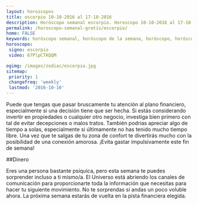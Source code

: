 ```yaml
---
layout: horoscopos
title: escorpio 10-10-2016 al 17-10-2016 
description: Horóscopo semanal escorpio. Horoscopo 10-10-2016 al 17-10-2016. Horoscopos univision gratis
permalink: /horoscopo-semanal-gratis/escorpio/
home: FALSE
keywords: horóscopo semanal, horóscopo de la semana, horóscopo, horóscopo gratis,horóscopos, horóscopo esperanza gracia, horoscopos escorpio la semana, horóscopos gratis, Tarot, Astrologia, Zodíaco, escorpio, horoscopo gratis
horoscopo:
 signo: escorpio
 video: 67PlpCTKQQM

ogimg: /images/zodiac/escorpio.jpg
sitemap:
 priority: 1
 changefreq: 'weekly'
 lastmod: '2016-10-10'
---
```



Puede que tengas que pasar bruscamente tu atención al plano financiero, especialmente si una decisión tiene que ser hecha. Si estás considerando invertir en propiedades o cualquier otro negocio, investiga bien primero con tal de evitar decepciones o malos tratos. También podrías apreciar algo de tiempo a solas, especialmente si últimamente no has tenido mucho tiempo libre. Una vez que te salgas de tu zona de confort te divertirás mucho con la posibilidad de una conexión amorosa. ¡Evita gastar impulsivamente este fin de semana!  

##Dinero

Eres una persona bastante psíquica, pero esta semana te puedes sorprender incluso a ti mismo/a. El Universo está abriendo los canales de comunicación para proporcionarte toda la información que necesitas para hacer tu siguiente movimiento. No te sorprendas si andas un poco voluble ahora. La próxima semana estarás de vuelta en la pista financiera elegida.